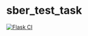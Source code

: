 
# sber_test_task
[![Flask CI](https://github.com/lisvv/test_task/actions/workflows/actions.yml/badge.svg?branch=main)](https://github.com/lisvv/test_task/actions/workflows/actions.yml)
